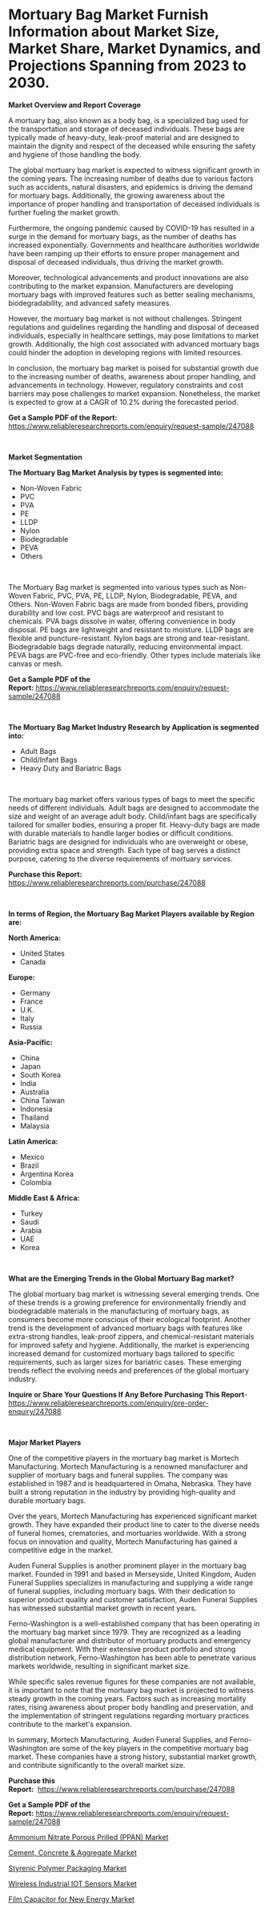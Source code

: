 <p><h1>Mortuary Bag Market Furnish Information about Market Size, Market Share, Market Dynamics, and Projections Spanning from 2023 to 2030.</h1></p><p><strong>Market Overview and Report Coverage</strong></p>
<p><p>A mortuary bag, also known as a body bag, is a specialized bag used for the transportation and storage of deceased individuals. These bags are typically made of heavy-duty, leak-proof material and are designed to maintain the dignity and respect of the deceased while ensuring the safety and hygiene of those handling the body.</p><p>The global mortuary bag market is expected to witness significant growth in the coming years. The increasing number of deaths due to various factors such as accidents, natural disasters, and epidemics is driving the demand for mortuary bags. Additionally, the growing awareness about the importance of proper handling and transportation of deceased individuals is further fueling the market growth.</p><p>Furthermore, the ongoing pandemic caused by COVID-19 has resulted in a surge in the demand for mortuary bags, as the number of deaths has increased exponentially. Governments and healthcare authorities worldwide have been ramping up their efforts to ensure proper management and disposal of deceased individuals, thus driving the market growth.</p><p>Moreover, technological advancements and product innovations are also contributing to the market expansion. Manufacturers are developing mortuary bags with improved features such as better sealing mechanisms, biodegradability, and advanced safety measures.</p><p>However, the mortuary bag market is not without challenges. Stringent regulations and guidelines regarding the handling and disposal of deceased individuals, especially in healthcare settings, may pose limitations to market growth. Additionally, the high cost associated with advanced mortuary bags could hinder the adoption in developing regions with limited resources.</p><p>In conclusion, the mortuary bag market is poised for substantial growth due to the increasing number of deaths, awareness about proper handling, and advancements in technology. However, regulatory constraints and cost barriers may pose challenges to market expansion. Nonetheless, the market is expected to grow at a CAGR of 10.2% during the forecasted period.</p></p>
<p><strong>Get a Sample PDF of the Report:</strong> <a href="https://www.reliableresearchreports.com/enquiry/request-sample/247088">https://www.reliableresearchreports.com/enquiry/request-sample/247088</a></p>
<p>&nbsp;</p>
<p><strong>Market Segmentation</strong></p>
<p><strong>The Mortuary Bag Market Analysis by types is segmented into:</strong></p>
<p><ul><li>Non-Woven Fabric</li><li>PVC</li><li>PVA</li><li>PE</li><li>LLDP</li><li>Nylon</li><li>Biodegradable</li><li>PEVA</li><li>Others</li></ul></p>
<p>&nbsp;</p>
<p><p>The Mortuary Bag market is segmented into various types such as Non-Woven Fabric, PVC, PVA, PE, LLDP, Nylon, Biodegradable, PEVA, and Others. Non-Woven Fabric bags are made from bonded fibers, providing durability and low cost. PVC bags are waterproof and resistant to chemicals. PVA bags dissolve in water, offering convenience in body disposal. PE bags are lightweight and resistant to moisture. LLDP bags are flexible and puncture-resistant. Nylon bags are strong and tear-resistant. Biodegradable bags degrade naturally, reducing environmental impact. PEVA bags are PVC-free and eco-friendly. Other types include materials like canvas or mesh.</p></p>
<p><strong>Get a Sample PDF of the Report:</strong>&nbsp;<a href="https://www.reliableresearchreports.com/enquiry/request-sample/247088">https://www.reliableresearchreports.com/enquiry/request-sample/247088</a></p>
<p>&nbsp;</p>
<p><strong>The Mortuary Bag Market Industry Research by Application is segmented into:</strong></p>
<p><ul><li>Adult Bags</li><li>Child/Infant Bags</li><li>Heavy Duty and Bariatric Bags</li></ul></p>
<p>&nbsp;</p>
<p><p>The mortuary bag market offers various types of bags to meet the specific needs of different individuals. Adult bags are designed to accommodate the size and weight of an average adult body. Child/infant bags are specifically tailored for smaller bodies, ensuring a proper fit. Heavy-duty bags are made with durable materials to handle larger bodies or difficult conditions. Bariatric bags are designed for individuals who are overweight or obese, providing extra space and strength. Each type of bag serves a distinct purpose, catering to the diverse requirements of mortuary services.</p></p>
<p><strong>Purchase this Report:</strong>&nbsp; <a href="https://www.reliableresearchreports.com/purchase/247088">https://www.reliableresearchreports.com/purchase/247088</a></p>
<p>&nbsp;</p>
<p><strong>In terms of Region, the Mortuary Bag Market Players available by Region are:</strong></p>
<p>
    <p> <strong> North America: </strong>
        <ul>
            <li>United States</li>
            <li>Canada</li>
        </ul>
        </p> 
    <p> <strong> Europe: </strong>
        <ul>
            <li>Germany</li>
            <li>France</li>
            <li>U.K.</li>
            <li>Italy</li>
            <li>Russia</li>
        </ul>
        </p> 
    <p> <strong> Asia-Pacific: </strong>
        <ul>
            <li>China</li>
            <li>Japan</li>
            <li>South Korea</li>
            <li>India</li>
            <li>Australia</li>
            <li>China Taiwan</li>
            <li>Indonesia</li>
            <li>Thailand</li>
            <li>Malaysia</li>
        </ul>
        </p> 
    <p> <strong> Latin America: </strong>
        <ul>
            <li>Mexico</li>
            <li>Brazil</li>
            <li>Argentina Korea</li>
            <li>Colombia</li>
        </ul>
        </p> 
    <p> <strong> Middle East & Africa: </strong>
        <ul>
            <li>Turkey</li>
            <li>Saudi</li>
            <li>Arabia</li>
            <li>UAE</li>
            <li>Korea</li>
        </ul>
    </p>
    </p>
<p>&nbsp;</p>
<p><strong>What are the Emerging Trends in the Global Mortuary Bag market?</strong></p>
<p><p>The global mortuary bag market is witnessing several emerging trends. One of these trends is a growing preference for environmentally friendly and biodegradable materials in the manufacturing of mortuary bags, as consumers become more conscious of their ecological footprint. Another trend is the development of advanced mortuary bags with features like extra-strong handles, leak-proof zippers, and chemical-resistant materials for improved safety and hygiene. Additionally, the market is experiencing increased demand for customized mortuary bags tailored to specific requirements, such as larger sizes for bariatric cases. These emerging trends reflect the evolving needs and preferences of the global mortuary industry.</p></p>
<p><strong>Inquire or Share Your Questions If Any Before Purchasing This Report</strong>- <a href="https://www.reliableresearchreports.com/enquiry/pre-order-enquiry/247088">https://www.reliableresearchreports.com/enquiry/pre-order-enquiry/247088</a></p>
<p>&nbsp;</p>
<p><strong>Major Market Players</strong></p>
<p><p>One of the competitive players in the mortuary bag market is Mortech Manufacturing. Mortech Manufacturing is a renowned manufacturer and supplier of mortuary bags and funeral supplies. The company was established in 1987 and is headquartered in Omaha, Nebraska. They have built a strong reputation in the industry by providing high-quality and durable mortuary bags.</p><p>Over the years, Mortech Manufacturing has experienced significant market growth. They have expanded their product line to cater to the diverse needs of funeral homes, crematories, and mortuaries worldwide. With a strong focus on innovation and quality, Mortech Manufacturing has gained a competitive edge in the market.</p><p>Auden Funeral Supplies is another prominent player in the mortuary bag market. Founded in 1991 and based in Merseyside, United Kingdom, Auden Funeral Supplies specializes in manufacturing and supplying a wide range of funeral supplies, including mortuary bags. With their dedication to superior product quality and customer satisfaction, Auden Funeral Supplies has witnessed substantial market growth in recent years.</p><p>Ferno-Washington is a well-established company that has been operating in the mortuary bag market since 1979. They are recognized as a leading global manufacturer and distributor of mortuary products and emergency medical equipment. With their extensive product portfolio and strong distribution network, Ferno-Washington has been able to penetrate various markets worldwide, resulting in significant market size.</p><p>While specific sales revenue figures for these companies are not available, it is important to note that the mortuary bag market is projected to witness steady growth in the coming years. Factors such as increasing mortality rates, rising awareness about proper body handling and preservation, and the implementation of stringent regulations regarding mortuary practices contribute to the market's expansion.</p><p>In summary, Mortech Manufacturing, Auden Funeral Supplies, and Ferno-Washington are some of the key players in the competitive mortuary bag market. These companies have a strong history, substantial market growth, and contribute significantly to the overall market size.</p></p>
<p><strong>Purchase this Report:</strong>&nbsp;&nbsp;<a href="https://www.reliableresearchreports.com/purchase/247088">https://www.reliableresearchreports.com/purchase/247088</a></p>
<p></p>
<p><strong>Get a Sample PDF of the Report:</strong>&nbsp;<a href="https://www.reliableresearchreports.com/enquiry/request-sample/247088">https://www.reliableresearchreports.com/enquiry/request-sample/247088</a></p>
<p><p><a href="https://medium.com/@prachi.reportprime/ammonium-nitrate-porous-prilled-ppan-market-outlook-industry-overview-and-forecast-2023-to-0ad80e83efc8">Ammonium Nitrate Porous Prilled (PPAN) Market</a></p><p><a href="https://github.com/JameTravis/Market-Research-Report-List-2/blob/main/cement-concrete-aggregate-market.md">Cement, Concrete & Aggregate Market</a></p><p><a href="https://medium.com/@chiragreportprime/analyzing-styrenic-polymer-packaging-market-global-industry-perspective-and-forecast-2023-to-2f7669ee2d0d">Styrenic Polymer Packaging Market</a></p><p><a href="https://www.linkedin.com/pulse/wireless-industrial-iot-sensors-market-size-growth-forecast-1y7sc/">Wireless Industrial IOT Sensors Market</a></p><p><a href="https://www.linkedin.com/pulse/film-capacitor-new-energy-market-challenges-opportunities-op3se/">Film Capacitor for New Energy Market</a></p></p>